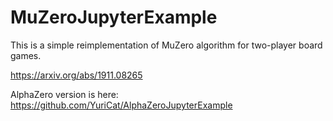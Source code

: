 # MuZeroJupyterExample

This is a simple reimplementation of MuZero algorithm for two-player board games.

https://arxiv.org/abs/1911.08265


AlphaZero version is here: https://github.com/YuriCat/AlphaZeroJupyterExample
